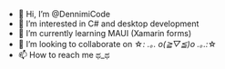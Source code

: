 - 👋 Hi, I’m @DennimiCode
- 👀 I’m interested in C# and desktop development
- 🌱 I’m currently learning MAUI (Xamarin forms)
- 💞️ I’m looking to collaborate on ☆*: .｡. o(≧▽≦)o .｡.:*☆
- 📫 How to reach me ಥ_ಥ

<!---
DennimiCode/DennimiCode is a ✨ special ✨ repository because its `README.md` (this file) appears on your GitHub profile.
You can click the Preview link to take a look at your changes.
--->
